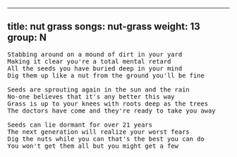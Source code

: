 
---
title: nut grass
songs: nut-grass
weight: 13
group: N
---
<pre>
Stabbing around on a mound of dirt in your yard
Making it clear you're a total mental retard
All the seeds you have buried deep in your mind
Dig them up like a nut from the ground you'll be fine

Seeds are sprouting again in the sun and the rain
No-one believes that it's any better this way
Grass is up to your knees with roots deep as the trees
The doctors have come and they're ready to take you away

Seeds can lie dormant for over 21 years
The next generation will realize your worst fears
Dig the nuts while you can that's the best you can do
You won't get them all but you might get a few
</pre>
